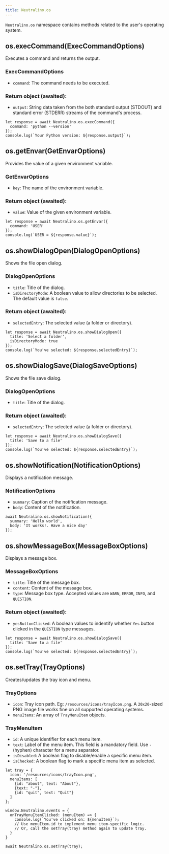 ```yaml
---
title: Neutralino.os
---
```


`Neutralino.os` namespace contains methods related to the user's operating system.

## os.execCommand(ExecCommandOptions)
Executes a command and returns the output.

### ExecCommandOptions
- `command`: The command needs to be executed.

### Return object (awaited):
- `output`: String data taken from the both standard output (STDOUT) and standard error (STDERR) streams of the command's process.

```
let response = await Neutralino.os.execCommand({
  command: 'python --version'
});
console.log(`Your Python version: ${response.output}`);
```

## os.getEnvar(GetEnvarOptions)
Provides the value of a given environment variable.

### GetEnvarOptions
- `key`: The name of the environment variable.

### Return object (awaited):
- `value`: Value of the given environment variable.

```
let response = await Neutralino.os.getEnvar({
  command: 'USER'
});
console.log(`USER = ${response.value}`);
```

## os.showDialogOpen(DialogOpenOptions)
Shows the file open dialog.

### DialogOpenOptions
- `title`: Title of the dialog.
- `isDirectoryMode`: A boolean value to allow directories to be selected. The
  default value is `false`.

### Return object (awaited):
- `selectedEntry`: The selected value (a folder or directory).

```
let response = await Neutralino.os.showDialogOpen({
  title: 'Select a folder',
  isDirectoryMode: true
});
console.log(`You've selected: ${response.selectedEntry}`);
```

## os.showDialogSave(DialogSaveOptions)
Shows the file save dialog.

### DialogOpenOptions
- `title`: Title of the dialog.

### Return object (awaited):
- `selectedEntry`: The selected value (a folder or directory).

```
let response = await Neutralino.os.showDialogSave({
  title: 'Save to a file'
});
console.log(`You've selected: ${response.selectedEntry}`);
```

## os.showNotification(NotificationOptions)
Displays a notification message.

### NotificationOptions
- `summary`: Caption of the notification message.
- `body`: Content of the notification.

```
await Neutralino.os.showNotification({
  summary: 'Hello world',
  body: 'It works!. Have a nice day'
});
```

## os.showMessageBox(MessageBoxOptions)
Displays a message box.

### MessageBoxOptions
- `title`: Title of the message box.
- `content`: Content of the message box.
- `type`: Message box type. Accepted values are `WARN`, `ERROR`, `INFO`, and `QUESTION`.

### Return object (awaited):
- `yesButtonClicked`: A boolean values to indentify whether `Yes` button clicked in the `QUESTION` type messages.

```
let response = await Neutralino.os.showDialogSave({
  title: 'Save to a file'
});
console.log(`You've selected: ${response.selectedEntry}`);
```

## os.setTray(TrayOptions)
Creates/updates the tray icon and menu.

### TrayOptions
- `icon`: Tray icon path. Eg: `/resources/icons/trayIcon.png`. A 
          `20x20`-sized PNG image file works fine on all supported operating systems. 
- `menuItems`: An array of `TrayMenuItem` objects.

### TrayMenuItem

- `id`: A unique identifier for each menu item. 
- `text`: Label of the menu item. This field is a mandatory field. Use `-` (hyphen) character for a menu separator.
- `isDisabled`: A boolean flag to disable/enable a specific menu item.
- `isChecked`: A boolean flag to mark a specific menu item as selected. 

```
let tray = {
  icon: '/resources/icons/trayIcon.png',
  menuItems: [
    {id: "about", text: "About"},
    {text: "-"},
    {id: "quit", text: "Quit"}
  ]
};

window.Neutralino.events = {
  onTrayMenuItemClicked: (menuItem) => {
    console.log(`You've clicked on: ${menuItem}`);
    // Use menuItem.id to implement menu item-specific logic.
    // Or, call the setTray(tray) method again to update tray.
  }
}

await Neutralino.os.setTray(tray);
